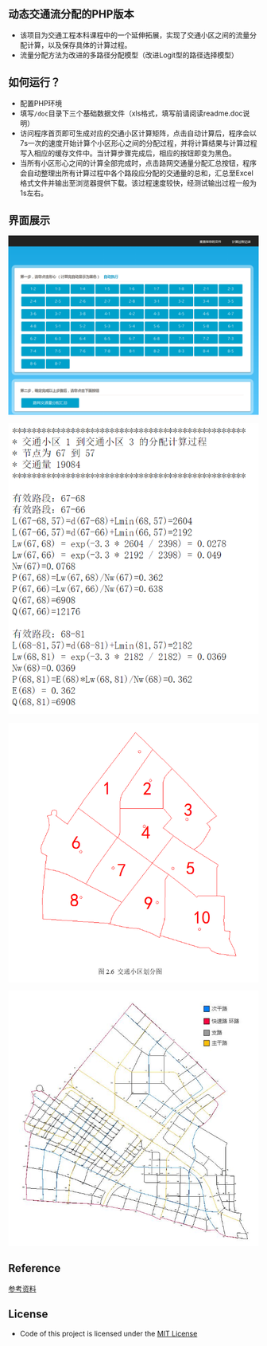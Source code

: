## 动态交通流分配的PHP版本
* 该项目为交通工程本科课程中的一个延伸拓展，实现了交通小区之间的流量分配计算，以及保存具体的计算过程。
* 流量分配方法为改进的多路径分配模型（改进Logit型的路径选择模型）

## 如何运行？
* 配置PHP环境
* 填写`/doc`目录下三个基础数据文件（xls格式，填写前请阅读readme.doc说明）
* 访问程序首页即可生成对应的交通小区计算矩阵，点击自动计算后，程序会以7s一次的速度开始计算个小区形心之间的分配过程，并将计算结果与计算过程写入相应的缓存文件中。当计算步骤完成后，相应的按钮即变为黑色。
* 当所有小区形心之间的计算全部完成时，点击路网交通量分配汇总按钮，程序会自动整理出所有计算过程中各个路段应分配的交通量的总和，汇总至Excel格式文件并输出至浏览器提供下载。该过程速度较快，经测试输出过程一般为1s左右。

## 界面展示
![主界面](https://raw.githubusercontent.com/resuly/Traffic-Flow-Distribution-with-PHP/master/images/index.png)

![计算过程](https://raw.githubusercontent.com/resuly/Traffic-Flow-Distribution-with-PHP/master/images/progress.png)

![交通小区信息](https://raw.githubusercontent.com/resuly/Traffic-Flow-Distribution-with-PHP/master/images/zone.png)

![路网信息](https://raw.githubusercontent.com/resuly/Traffic-Flow-Distribution-with-PHP/master/images/Roads.jpg)


## Reference
[参考资料](images/交通流分配.pdf)

## License
* Code of this project is licensed under the [MIT License](https://github.com/racaljk/hosts/blob/master/LICENSE)
